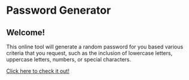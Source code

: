 # Password Generator

## Welcome!

This online tool will generate a random password for you based various criteria that you request, such as the inclusion of lowercase letters, uppercase letters, numbers, or special characters.

[Click here to check it out!](https://kelerik.github.io/Challenge-PasswordGenerator/)

